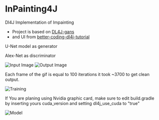 # InPainting4J
 Dl4J Implementation of Impainting

* Project is based on [DL4J-gans](https://github.com/wmeddie/dl4j-gans)
* and UI from  [better-coding-dl4j-tutorial](https://gitlab.com/better-coding.com/public/dl4j-tutorial.git)

 U-Net model as generator

 Alex-Net as discriminator

![Input Image](https://i.ibb.co/TvstBg1/input5.png)
![Output Image](https://i.ibb.co/qkGnQJs/image0.gif)

Each frame of the gif is equal to 100 iterations it took ~3700 to get clean output.

![Training](https://i.ibb.co/R3W099J/Annotation-2020-05-16-151520.jpg)

If You are planing using Nvidia graphic card, make sure to edit build.gradle
by inserting yours cuda_version and setting dl4j_use_cuda to "true"


![Model](https://i.ibb.co/yyzyrKT/model.png)

